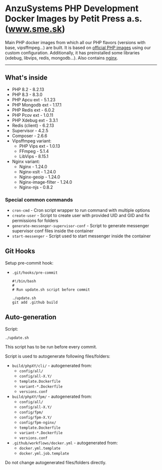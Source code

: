 AnzuSystems PHP Development Docker Images by Petit Press a.s. (www.sme.sk)
=====

Main PHP docker images from which all our PHP flavors (versions with base, vipsffmpeg...) are built. It is based on [official PHP images](https://hub.docker.com/_/php) using our custom configuration.
Additionally, it has preinstalled some libraries (xdebug, libvips, redis, mongodb...). Also contains [nginx](https://nginx.org/).

-----

## What's inside

- PHP 8.2 - 8.2.13
- PHP 8.3 - 8.3.0
- PHP Apcu ext - 5.1.23
- PHP Mongodb ext - 1.17.1
- PHP Redis ext - 6.0.2
- PHP Pcov ext - 1.0.11
- PHP Xdebug ext - 3.3.1
- Redis (client) - 6.2.13
- Supervisor - 4.2.5
- Composer - 2.6.6
- Vipsffmpeg variant:
  - PHP Vips ext - 1.0.13
  - FFmpeg - 5.1.4
  - LibVips - 8.15.1
- Nginx variant:
  - Nginx - 1.24.0
  - Nginx-xslt - 1.24.0
  - Nginx-geoip - 1.24.0
  - Nginx-image-filter - 1.24.0
  - Nginx-njs - 0.8.2

### Special common commands

- `cron-cmd` - Cron script wrapper to run command with multiple options
- `create-user` - Script to create user with provided UID and GID and fix permissions for folders
- `generate-messenger-supervisor-conf` - Script to generate messenger supervisor conf files inside the container
- `start-messenger` - Script used to start messenger inside the container

## Git Hooks

Setup pre-commit hook:

- `.git/hooks/pre-commit`

      #!/bin/bash
      #
      # Run update.sh script before commit

      ./update.sh
      git add .github build

## Auto-generation

Script:

    ./update.sh

This script has to be run before every commit.

Script is used to autogenerate following files/folders:

- `build/phpXY/cli/` - autogenerated from:
    - `config/all/`
    - `config/all-X.Y/`
    - `template.Dockerfile`
    - `variant-*.Dockerfile`
    - `versions.conf`
- `build/phpXY/fpm/` - autogenerated from:
    - `config/all/`
    - `config/all-X.Y/`
    - `config/fpm/`
    - `config/fpm-X.Y/`
    - `config/fpm-nginx/`
    - `template.Dockerfile`
    - `variant-*.Dockerfile`
    - `versions.conf`
- `.github/workflows/docker.yml` - autogenerated from:
    - `docker.yml.template`
    - `docker.yml.job.template`

Do not change autogenerated files/folders directly.
